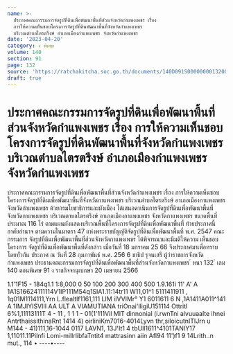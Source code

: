 ```yaml
---
name: >-
  ประกาศคณะกรรมการจัดรูปที่ดินเพื่อพัฒนาพื้นที่ส่วนจังหวัดกำแพงเพชร เรื่อง
  การให้ความเห็นชอบโครงการจัดรูปที่ดินพัฒนาพื้นที่จังหวัดกำแพงเพชร
  บริเวณตำบลไตรตรึงษ์ อำเภอเมืองกำแพงเพชร จังหวัดกำแพงเพชร
date: '2023-04-20'
category: ง พิเศษ
volume: 140
section: 91
page: 132
source: 'https://ratchakitcha.soc.go.th/documents/140D091S0000000013200.pdf'
draft: true
---
```


# ประกาศคณะกรรมการจัดรูปที่ดินเพื่อพัฒนาพื้นที่ส่วนจังหวัดกำแพงเพชร เรื่อง การให้ความเห็นชอบโครงการจัดรูปที่ดินพัฒนาพื้นที่จังหวัดกำแพงเพชร บริเวณตำบลไตรตรึงษ์ อำเภอเมืองกำแพงเพชร จังหวัดกำแพงเพชร

ประกาศคณะกรรมการจัดรูปที่ดินเพื่อพัฒนาพื้นที่ส่วนจังหวัดกำแพงเพชร เรื่อง การให้ความเห็นชอบโครงการจัดรูปที่ดินเพื่อพัฒนาพื้นที่จังหวัดกาแพงเพชร บริเวณตำบลไตรตรึงษ์ อาเภอเมืองกาแพงเพชร จังหวัดกำแพงเพชร ด้วยกรมโยธาธิการและผังเมือง ได้เสนอดาเนินการจัดรูปที่ดินเพื่อพัฒนาพื้นที่จังหวัดกาแพงเพชร บริเวณตาบลไตรตรึงษ์ อาเภอเมืองกาแพงเพชร จังหวัดกาแพงเพชร ขนาดพื้นที่ประมาณ 116 ไร่ ตามแผนผังแสดงบริเวณพื้นที่โครงการจัดรูปที่ดินเพื่อพัฒนาพื้นที่ ท้ายประกาศนี้ อาศัยอำนาจ ตามความในมาตรา 47 แห่งพระราชบัญญัติจัดรูปที่ดินเพื่อพัฒนาพื้นที่ พ.ศ. 2547 คณะกรรมการ จัดรูปที่ดินเพื่อพัฒนาพื้นที่ส่วนจังหวัดกาแพงเพชร ได้พิจารณาและมีมติให้ความ เห็นชอบโครงการ จัดรูปที่ดินเพื่อพัฒนาพื้นที่ดังกล่าว เมื่อวันที่ 18 มกราคม 25 66 จึงประกาศมาเพื่อทราบโดยทั่วกัน ประกาศ ณ วันที่ 28 กุมภาพันธ์ พ.ศ. 256 6 ชาธิป รุจนเสรี ผู้ว่าราชการจังหวัดกำแพงเพชร ประธานคณะกรรมการจัดรูปที่ดินเพื่อพัฒนาพื้นที่ส่วนจังหวัดกาแพงเพชร ้ หนา 132 ่ เลม 140 ตอนพิเศษ 91 ง ราชกิจจานุเบกษา 20 เมษายน 2566

1.1'1F15 - 184q1.1 1:8,000 0 50 100 200 300 400 500 1.9.161i 11' A' A 1A1S16624111114V1IP111M54q1SIA1.11:14tr11 W11,01^1 5111411911 , 1q01M1114111,Yrn L.flealtlf1161,111 LIM ilVVIMr° Y1 6011611 6 N ,1A1411A011^141 A 1IMJIYISVIII AA ULT A VIAMUTIANA triOnai'lligiU151114 Ottritl 6%1,11113111T 4 - 11 , 1 1 1 - 01(1'111Vil MIT dinnonial (i.rwnTni alvuuaalte ihnei AntrthaissithinaRnt 1414 4) oirliniKm7016-4014Lyvn thr,siloicutnITIJrn u M144 - 41)111,16-1044 0117 LAVN1, 13J'It1 4 tbUll1611^4101TANIY17 1,11011.11Pilnfi Lomi-millrlibfaTntit4 mattrasinn aiin Afl94 11')f1 9 14Lrith..n mut., 114 • ----•----
